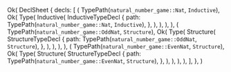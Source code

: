 Ok(
    DeclSheet {
        decls: [
            (
                TypePath(`natural_number_game::Nat`, `Inductive`),
                Ok(
                    Type(
                        Inductive(
                            InductiveTypeDecl {
                                path: TypePath(`natural_number_game::Nat`, `Inductive`),
                            },
                        ),
                    ),
                ),
            ),
            (
                TypePath(`natural_number_game::OddNat`, `Structure`),
                Ok(
                    Type(
                        Structure(
                            StructureTypeDecl {
                                path: TypePath(`natural_number_game::OddNat`, `Structure`),
                            },
                        ),
                    ),
                ),
            ),
            (
                TypePath(`natural_number_game::EvenNat`, `Structure`),
                Ok(
                    Type(
                        Structure(
                            StructureTypeDecl {
                                path: TypePath(`natural_number_game::EvenNat`, `Structure`),
                            },
                        ),
                    ),
                ),
            ),
        ],
    },
)